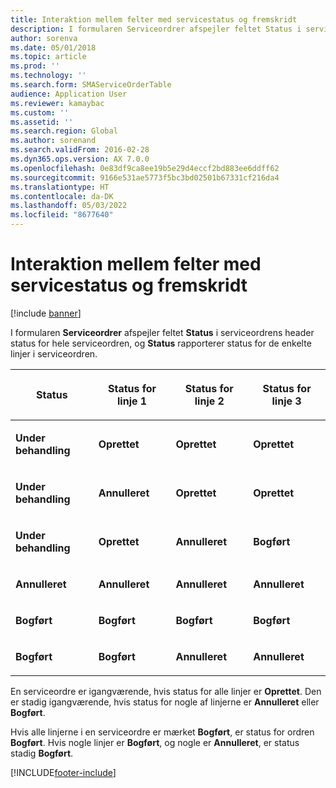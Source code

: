 ```yaml
---
title: Interaktion mellem felter med servicestatus og fremskridt
description: I formularen Serviceordrer afspejler feltet Status i serviceordrens header status for hele serviceordren, og Status rapporterer status for de enkelte linjer i serviceordren.
author: sorenva
ms.date: 05/01/2018
ms.topic: article
ms.prod: ''
ms.technology: ''
ms.search.form: SMAServiceOrderTable
audience: Application User
ms.reviewer: kamaybac
ms.custom: ''
ms.assetid: ''
ms.search.region: Global
ms.author: sorenand
ms.search.validFrom: 2016-02-28
ms.dyn365.ops.version: AX 7.0.0
ms.openlocfilehash: 0e83df9ca8ee19b5e29d4eccf2bd883ee6ddff62
ms.sourcegitcommit: 9166e531ae5773f5bc3bd02501b67331cf216da4
ms.translationtype: HT
ms.contentlocale: da-DK
ms.lasthandoff: 05/03/2022
ms.locfileid: "8677640"
---
```

# <a name="service-status-and-progress-field-interaction"></a>Interaktion mellem felter med servicestatus og fremskridt

[!include [banner](../includes/banner.md)]

I formularen **Serviceordrer** afspejler feltet **Status** i serviceordrens header status for hele serviceordren, og **Status** rapporterer status for de enkelte linjer i serviceordren.

<table>
<colgroup>
<col />
<col />
<col />
<col />
</colgroup>
<thead>
<tr class="header">
<th><p>Status</p></th>
<th><p>Status for linje 1</p></th>
<th><p>Status for linje 2</p></th>
<th><p>Status for linje 3</p></th>
</tr>
</thead>
<tbody>
<tr class="odd">
<td><p><strong>Under behandling</strong></p></td>
<td><p><strong>Oprettet</strong></p></td>
<td><p><strong>Oprettet</strong></p></td>
<td><p><strong>Oprettet</strong></p></td>
</tr>
<tr class="even">
<td><p><strong>Under behandling</strong></p></td>
<td><p><strong>Annulleret</strong></p></td>
<td><p><strong>Oprettet</strong></p></td>
<td><p><strong>Oprettet</strong></p></td>
</tr>
<tr class="odd">
<td><p><strong>Under behandling</strong></p></td>
<td><p><strong>Oprettet</strong></p></td>
<td><p><strong>Annulleret</strong></p></td>
<td><p><strong>Bogført</strong></p></td>
</tr>
<tr class="even">
<td><p><strong>Annulleret</strong></p></td>
<td><p><strong>Annulleret</strong></p></td>
<td><p><strong>Annulleret</strong></p></td>
<td><p><strong>Annulleret</strong></p></td>
</tr>
<tr class="odd">
<td><p><strong>Bogført</strong></p></td>
<td><p><strong>Bogført</strong></p></td>
<td><p><strong>Bogført</strong></p></td>
<td><p><strong>Bogført</strong></p></td>
</tr>
<tr class="even">
<td><p><strong>Bogført</strong></p></td>
<td><p><strong>Bogført</strong></p></td>
<td><p><strong>Annulleret</strong></p></td>
<td><p><strong>Annulleret</strong></p></td>
</tr>
</tbody>
</table>

En serviceordre er igangværende, hvis status for alle linjer er **Oprettet**. Den er stadig igangværende, hvis status for nogle af linjerne er **Annulleret** eller **Bogført**.

Hvis alle linjerne i en serviceordre er mærket **Bogført**, er status for ordren **Bogført**. Hvis nogle linjer er **Bogført**, og nogle er **Annulleret**, er status stadig **Bogført**.

[!INCLUDE[footer-include](../../includes/footer-banner.md)]
